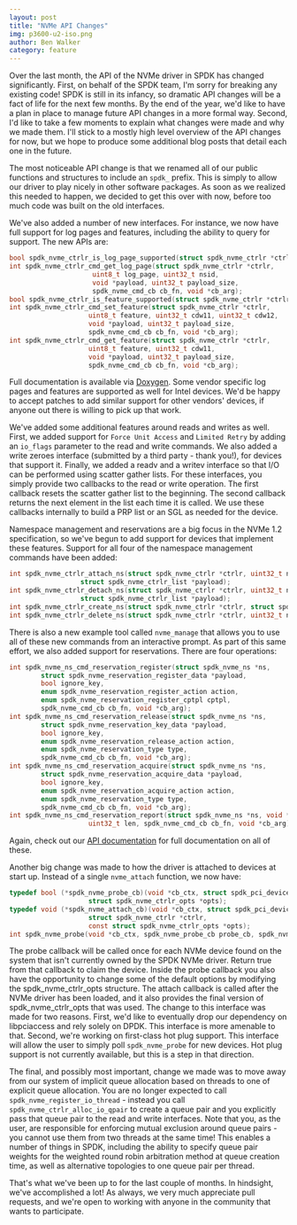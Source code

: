 ```yaml
---
layout: post
title: "NVMe API Changes"
img: p3600-u2-iso.png
author: Ben Walker
category: feature
---
```


Over the last month, the API of the NVMe driver in SPDK has changed significantly. First, on behalf of the SPDK team, I'm sorry for breaking any existing code! SPDK is still in its infancy, so dramatic API changes will be a fact of life for the next few months. By the end of the year, we'd like to have a plan in place to manage future API changes in a more formal way. Second, I'd like to take a few moments to explain what changes were made and why we made them. I'll stick to a mostly high level overview of the API changes for now, but we hope to produce some additional blog posts that detail each one in the future.

The most noticeable API change is that we renamed all of our public functions and structures to include an `spdk_` prefix. This is simply to allow our driver to play nicely in other software packages. As soon as we realized this needed to happen, we decided to get this over with now, before too much code was built on the old interfaces.

We've also added a number of new interfaces. For instance, we now have full support for log pages and features, including the ability to query for support. The new APIs are:

``` c
bool spdk_nvme_ctrlr_is_log_page_supported(struct spdk_nvme_ctrlr *ctrlr, uint8_t log_page);
int spdk_nvme_ctrlr_cmd_get_log_page(struct spdk_nvme_ctrlr *ctrlr,
  				     uint8_t log_page, uint32_t nsid,
  				     void *payload, uint32_t payload_size,
  				     spdk_nvme_cmd_cb cb_fn, void *cb_arg);
bool spdk_nvme_ctrlr_is_feature_supported(struct spdk_nvme_ctrlr *ctrlr, uint8_t feature_code);
int spdk_nvme_ctrlr_cmd_set_feature(struct spdk_nvme_ctrlr *ctrlr,
				    uint8_t feature, uint32_t cdw11, uint32_t cdw12,
				    void *payload, uint32_t payload_size,
				    spdk_nvme_cmd_cb cb_fn, void *cb_arg);
int spdk_nvme_ctrlr_cmd_get_feature(struct spdk_nvme_ctrlr *ctrlr,
				    uint8_t feature, uint32_t cdw11,
				    void *payload, uint32_t payload_size,
				    spdk_nvme_cmd_cb cb_fn, void *cb_arg);
```

Full documentation is available via [Doxygen](http://www.spdk.io/spdk/doc/nvme.html "NVMe API Documentation"). Some vendor specific log pages and features are supported as well for Intel devices. We'd be happy to accept patches to add similar support for other vendors' devices, if anyone out there is willing to pick up that work.

We've added some additional features around reads and writes as well. First, we added support for `Force Unit Access` and `Limited Retry` by adding an `io_flags` parameter to the read and write commands. We also added a write zeroes interface (submitted by a third party - thank you!), for devices that support it. Finally, we added a readv and a writev interface so that I/O can be performed using scatter gather lists. For these interfaces, you simply provide two callbacks to the read or write operation. The first callback resets the scatter gather list to the beginning. The second callback returns the next element in the list each time it is called. We use these callbacks internally to build a PRP list or an SGL as needed for the device.

Namespace management and reservations are a big focus in the NVMe 1.2 specification, so we've begun to add support for devices that implement these features. Support for all four of the namespace management commands have been added:

``` c
int spdk_nvme_ctrlr_attach_ns(struct spdk_nvme_ctrlr *ctrlr, uint32_t nsid,
			      struct spdk_nvme_ctrlr_list *payload);
int spdk_nvme_ctrlr_detach_ns(struct spdk_nvme_ctrlr *ctrlr, uint32_t nsid,
			      struct spdk_nvme_ctrlr_list *payload);
int spdk_nvme_ctrlr_create_ns(struct spdk_nvme_ctrlr *ctrlr, struct spdk_nvme_ns_data *payload);
int spdk_nvme_ctrlr_delete_ns(struct spdk_nvme_ctrlr *ctrlr, uint32_t nsid);
```

There is also a new example tool called `nvme_manage` that allows you to use all of these new commands from an interactive prompt. As part of this same effort, we also added support for reservations. There are four operations:

``` c
int spdk_nvme_ns_cmd_reservation_register(struct spdk_nvme_ns *ns,
		struct spdk_nvme_reservation_register_data *payload,
		bool ignore_key,
		enum spdk_nvme_reservation_register_action action,
		enum spdk_nvme_reservation_register_cptpl cptpl,
		spdk_nvme_cmd_cb cb_fn, void *cb_arg);
int spdk_nvme_ns_cmd_reservation_release(struct spdk_nvme_ns *ns,
		struct spdk_nvme_reservation_key_data *payload,
		bool ignore_key,
		enum spdk_nvme_reservation_release_action action,
		enum spdk_nvme_reservation_type type,
		spdk_nvme_cmd_cb cb_fn, void *cb_arg);
int spdk_nvme_ns_cmd_reservation_acquire(struct spdk_nvme_ns *ns,
		struct spdk_nvme_reservation_acquire_data *payload,
		bool ignore_key,
		enum spdk_nvme_reservation_acquire_action action,
		enum spdk_nvme_reservation_type type,
		spdk_nvme_cmd_cb cb_fn, void *cb_arg);
int spdk_nvme_ns_cmd_reservation_report(struct spdk_nvme_ns *ns, void *payload,
					uint32_t len, spdk_nvme_cmd_cb cb_fn, void *cb_arg);
```

Again, check out our [API documentation](http://www.spdk.io/spdk/doc/nvme.html "NVMe API Documentation") for full documentation on all of these.

Another big change was made to how the driver is attached to devices at start up. Instead of a single `nvme_attach` function, we now have:

``` c
typedef bool (*spdk_nvme_probe_cb)(void *cb_ctx, struct spdk_pci_device *pci_dev,
				    struct spdk_nvme_ctrlr_opts *opts);
typedef void (*spdk_nvme_attach_cb)(void *cb_ctx, struct spdk_pci_device *pci_dev,
				    struct spdk_nvme_ctrlr *ctrlr,
				    const struct spdk_nvme_ctrlr_opts *opts);
int spdk_nvme_probe(void *cb_ctx, spdk_nvme_probe_cb probe_cb, spdk_nvme_attach_cb attach_cb);
```

The probe callback will be called once for each NVMe device found on the system that isn't currently owned by the SPDK NVMe driver. Return true from that callback to claim the device. Inside the probe callback you also have the opportunity to change some of the default options by modifying the spdk_nvme_ctrlr_opts structure. The attach callback is called after the NVMe driver has been loaded, and it also provides the final version of spdk_nvme_ctrlr_opts that was used. The change to this interface was made for two reasons. First, we'd like to eventually drop our dependency on libpciaccess and rely solely on DPDK. This interface is more amenable to that. Second, we're working on first-class hot plug support. This interface will allow the user to simply poll `spdk_nvme_probe` for new devices. Hot plug support is not currently available, but this is a step in that direction.

The final, and possibly most important, change we made was to move away from our system of implicit queue allocation based on threads to one of explicit queue allocation. You are no longer expected to call `spdk_nvme_register_io_thread` - instead you call `spdk_nvme_ctrlr_alloc_io_qpair` to create a queue pair and you explicitly pass that queue pair to the read and write interfaces. Note that you, as the user, are responsible for enforcing mutual exclusion around queue pairs - you cannot use them from two threads at the same time! This enables a number of things in SPDK, including the ability to specify queue pair weights for the weighted round robin arbitration method at queue creation time, as well as alternative topologies to one queue pair per thread.

That's what we've been up to for the last couple of months. In hindsight, we've accomplished a lot! As always, we very much appreciate pull requests, and we're open to working with anyone in the community that wants to participate.
